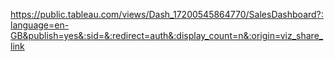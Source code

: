 https://public.tableau.com/views/Dash_17200545864770/SalesDashboard?:language=en-GB&publish=yes&:sid=&:redirect=auth&:display_count=n&:origin=viz_share_link
